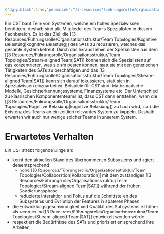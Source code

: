 ```yaml
---
{"dg-publish":true,"permalink":"/3-resources/fuehrungsrolle/organisationsstruktur/team-topologies/complicated-subsystem-team/","created":"2024-11-11T09:00:00.019+01:00","updated":"2024-04-28T16:51:23.828+02:00"}
---
```



Ein CST baut Teile von Systemen, welche ein hohes Spezialwissen benötigen, deshalb sind alle Mitglieder des Teams Spezialisten in diesem Fachbereich. Es ist das Ziel, die [[3 Resources/Führungsrolle/Organisationsstruktur/Team Topologies/Kognitive Belastung\|kognitive Belastung]] des SATs zu reduzieren, welches das gesamte System betreut.
Durch das herausziehen der Spezialisten aus dem [[3 Resources/Führungsrolle/Organisationsstruktur/Team Topologies/Stream-aligned Team\|SAT]] können sich die Spezialisten auf das konzentrieren, was sie am besten können, statt sie mit den generischen Tätigkeiten des SATs zu beschäftigen und das [[3 Resources/Führungsrolle/Organisationsstruktur/Team Topologies/Stream-aligned Team\|SAT]] kann sich darauf fokussieren, statt sich in Spezialwissen einzuarbeiten.
Beispiele für CST sind: Mathematische Modelle, Gesichtserkennungssysteme, Finanzsysteme etc.
Der Unterschied zu klassischen Komponententeams ist, dass CST dann entstehen, wenn die [[3 Resources/Führungsrolle/Organisationsstruktur/Team Topologies/Kognitive Belastung\|kognitive Belastung]] zu hoch wird, statt die Existenz des Teams an ein zeitlich relevantes System zu koppeln. Deshalb erwarten wir auch nur wenige solcher Teams in unserem System.

# Erwartetes Verhalten

Ein CST strebt folgende Dinge an:
- kennt den aktuellen Stand des übernommenen Subsystems und agiert dementsprechend
	- hohe [[3 Resources/Führungsrolle/Organisationsstruktur/Team Topologies/Collaboration\|Kollaboration]] mit dem zuständigen [[3 Resources/Führungsrolle/Organisationsstruktur/Team Topologies/Stream-aligned Team\|SAT]] während der frühen Sondierungsphase
	- reduzierte Interaktion und Fokus auf die Schnittstellen des Subsystems und Evolution der Features in späteren Phasen
- die Entwicklungsgeschwindigkeit und Qualität des Subsystems ist höher als wenn es im [[3 Resources/Führungsrolle/Organisationsstruktur/Team Topologies/Stream-aligned Team\|SAT]] entwickelt werden würde
- respektiert die Bedürfnisse des SATs und priorisiert entsprechend ihre Arbeiten
